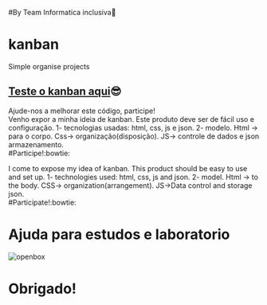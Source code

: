 #By Team Informatica inclusiva:brain:
# kanban
Simple organise projects<br/>

[Teste o kanban aqui](https://shadowruge.github.io/kanban/):sunglasses:<br />
-- 
Ajude-nos a melhorar este código, participe!
<br />
Venho expor a minha ideia de kanban.
Este produto deve ser de fácil uso e configuração.
1- tecnologias usadas:
html, css, js e json.
2- modelo.
Html -> para o corpo.
Css-> organização(disposição).
JS-> controle de dados e json armazenamento.<br />
#Participe!:bowtie:

I come to expose my idea of kanban.
This product should be easy to use and set up.
1- technologies used:
html, css, js and json.
2- model.
Html -> to the body.
CSS-> organization(arrangement).
JS->Data control and storage json.<br />
#Participate!:bowtie:


# Ajuda para estudos e laboratorio
 ![openbox](https://user-images.githubusercontent.com/20734038/143509108-dff83ac0-aa78-4219-98a5-b76a91b1cd98.png)

# Obrigado!

